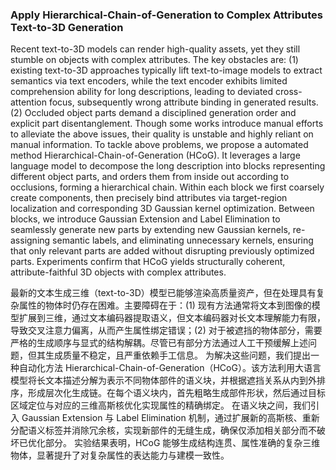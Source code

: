 ### Apply Hierarchical-Chain-of-Generation to Complex Attributes Text-to-3D Generation

Recent text-to-3D models can render high-quality assets, yet they still stumble on objects with complex attributes. The key obstacles are: (1) existing text-to-3D approaches typically lift text-to-image models to extract semantics via text encoders, while the text encoder exhibits limited comprehension ability for long descriptions, leading to deviated cross-attention focus, subsequently wrong attribute binding in generated results. (2) Occluded object parts demand a disciplined generation order and explicit part disentanglement. Though some works introduce manual efforts to alleviate the above issues, their quality is unstable and highly reliant on manual information. To tackle above problems, we propose a automated method Hierarchical-Chain-of-Generation (HCoG). It leverages a large language model to decompose the long description into blocks representing different object parts, and orders them from inside out according to occlusions, forming a hierarchical chain. Within each block we first coarsely create components, then precisely bind attributes via target-region localization and corresponding 3D Gaussian kernel optimization. Between blocks, we introduce Gaussian Extension and Label Elimination to seamlessly generate new parts by extending new Gaussian kernels, re-assigning semantic labels, and eliminating unnecessary kernels, ensuring that only relevant parts are added without disrupting previously optimized parts. Experiments confirm that HCoG yields structurally coherent, attribute-faithful 3D objects with complex attributes.

最新的文本生成三维（text-to-3D）模型已能够渲染高质量资产，但在处理具有复杂属性的物体时仍存在困难。主要障碍在于：(1) 现有方法通常将文本到图像的模型扩展到三维，通过文本编码器提取语义，但文本编码器对长文本理解能力有限，导致交叉注意力偏离，从而产生属性绑定错误；(2) 对于被遮挡的物体部分，需要严格的生成顺序与显式的结构解耦。尽管已有部分方法通过人工干预缓解上述问题，但其生成质量不稳定，且严重依赖手工信息。
为解决这些问题，我们提出一种自动化方法 Hierarchical-Chain-of-Generation（HCoG）。该方法利用大语言模型将长文本描述分解为表示不同物体部件的语义块，并根据遮挡关系从内到外排序，形成层次化生成链。在每个语义块内，首先粗略生成部件形状，然后通过目标区域定位与对应的三维高斯核优化实现属性的精确绑定。
在语义块之间，我们引入 Gaussian Extension 与 Label Elimination 机制，通过扩展新的高斯核、重新分配语义标签并消除冗余核，实现新部件的无缝生成，确保仅添加相关部分而不破坏已优化部分。
实验结果表明，HCoG 能够生成结构连贯、属性准确的复杂三维物体，显著提升了对复杂属性的表达能力与建模一致性。
